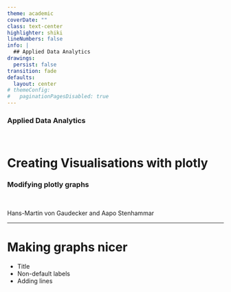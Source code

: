 ```yaml
---
theme: academic
coverDate: ""
class: text-center
highlighter: shiki
lineNumbers: false
info: |
  ## Applied Data Analytics
drawings:
  persist: false
transition: fade
defaults:
  layout: center
# themeConfig:
#   paginationPagesDisabled: true
---
```


### Applied Data Analytics

<br/>

# Creating Visualisations with plotly

### Modifying plotly graphs

<br/>


Hans-Martin von Gaudecker and Aapo Stenhammar

---

# Making graphs nicer

- Title
- Non-default labels
- Adding lines
